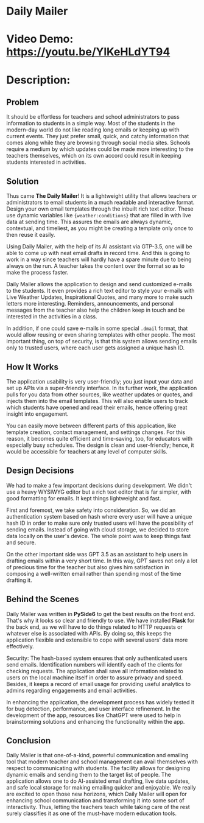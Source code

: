 # Daily Mailer
# Video Demo:  https://youtu.be/YlKeHLdYT94
# Description:

## Problem
It should be effortless for teachers and school administrators to pass information to students in a simple way. Most of the students in the modern-day world do not like reading long emails or keeping up with current events. They just prefer small, quick, and catchy information that comes along while they are browsing through social media sites. Schools require a medium by which updates could be made more interesting to the teachers themselves, which on its own accord could result in keeping students interested in activities.

## Solution

Thus came **The Daily Mailer**! It is a lightweight utility that allows teachers or administrators to email students in a much readable and interactive format. Design your own email templates through the inbuilt rich text editor. These use dynamic variables like `{weather:conditions}` that are filled in with live data at sending time. This assures the emails are always dynamic, contextual, and timeliest, as you might be creating a template only once to then reuse it easily.

Using Daily Mailer, with the help of its AI assistant via GTP-3.5, one will be able to come up with neat email drafts in record time. And this is going to work in a way since teachers will hardly have a spare minute due to being always on the run. A teacher takes the content over the format so as to make the process faster.

Daily Mailer allows the application to design and send customized e-mails to the students. It even provides a rich text editor to style your e-mails with Live Weather Updates, Inspirational Quotes, and many more to make such letters more interesting. Reminders, announcements, and personal messages from the teacher also help the children keep in touch and be interested in the activities in a class.

In addition, if one could save e-mails in some special `.dmail` format, that would allow reusing or even sharing templates with other people. The most important thing, on top of security, is that this system allows sending emails only to trusted users, where each user gets assigned a unique hash ID.

## How It Works

The application usability is very user-friendly; you just input your data and set up APIs via a super-friendly interface. In its further work, the application pulls for you data from other sources, like weather updates or quotes, and injects them into the email templates. This will also enable users to track which students have opened and read their emails, hence offering great insight into engagement.

You can easily move between different parts of this application, like template creation, contact management, and settings changes. For this reason, it becomes quite efficient and time-saving, too, for educators with especially busy schedules. The design is clean and user-friendly; hence, it would be accessible for teachers at any level of computer skills.

## Design Decisions

We had to make a few important decisions during development. We didn't use a heavy WYSIWYG editor but a rich text editor that is far simpler, with good formatting for emails. It kept things lightweight and fast.

First and foremost, we take safety into consideration. So, we did an authentication system based on hash where every user will have a unique hash ID in order to make sure only trusted users will have the possibility of sending emails. Instead of going with cloud storage, we decided to store data locally on the user's device. The whole point was to keep things fast and secure.

On the other important side was GPT 3.5 as an assistant to help users in drafting emails within a very short time. In this way, GPT saves not only a lot of precious time for the teacher but also gives him satisfaction in composing a well-written email rather than spending most of the time drafting it.

## Behind the Scenes

Daily Mailer was written in **PySide6** to get the best results on the front end. That's why it looks so clear and friendly to use. We have installed **Flask** for the back end, as we will have to do things related to HTTP requests or whatever else is associated with APIs. By doing so, this keeps the application flexible and extensible to cope with several users' data more effectively.

Security: The hash-based system ensures that only authenticated users send emails. Identification numbers will identify each of the clients for checking requests. The application shall save all information related to users on the local machine itself in order to assure privacy and speed. Besides, it keeps a record of email usage for providing useful analytics to admins regarding engagements and email activities.

In enhancing the application, the development process has widely tested it for bug detection, performance, and user interface refinement. In the development of the app, resources like ChatGPT were used to help in brainstorming solutions and enhancing the functionality within the app.

## Conclusion

Daily Mailer is that one-of-a-kind, powerful communication and emailing tool that modern teacher and school management can avail themselves with respect to communicating with students. The facility allows for designing dynamic emails and sending them to the target list of people. The application allows one to do AI-assisted email drafting, live data updates, and safe local storage for making emailing quicker and enjoyable. We really are excited to open those new horizons, which Daily Mailer will open for enhancing school communication and transforming it into some sort of interactivity. Thus, letting the teachers teach while taking care of the rest surely classifies it as one of the must-have modern education tools.
